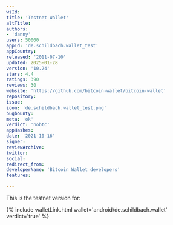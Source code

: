 ```yaml
---
wsId: 
title: 'Testnet Wallet'
altTitle: 
authors:
- 'danny'
users: 50000
appId: 'de.schildbach.wallet_test'
appCountry: 
released: '2011-07-10'
updated: 2025-01-28
version: '10.24'
stars: 4.4
ratings: 390
reviews: 30
website: 'https://github.com/bitcoin-wallet/bitcoin-wallet'
repository: 
issue: 
icon: 'de.schildbach.wallet_test.png'
bugbounty: 
meta: 'ok'
verdict: 'nobtc'
appHashes: 
date: '2021-10-16'
signer: 
reviewArchive: 
twitter: 
social: 
redirect_from: 
developerName: 'Bitcoin Wallet developers'
features: 

---
```


This is the testnet version for: 

{% include walletLink.html wallet='android/de.schildbach.wallet' verdict='true' %}

